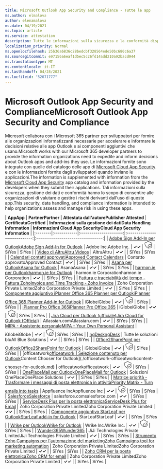 ```yaml
---
title: Microsoft Outlook App Security and Compliance - Tutte le app
ms.author: elmalova
author: elenamalova
ms.date: 04/19/2021
ms.topic: article
ms.service: attestation
description: Tutte le informazioni sulla sicurezza e la conformità disponibili per tutte le app Outlook Microsoft.
localization_priority: Normal
ms.openlocfilehash: 25b36a6836c28bedcbf328564ede50bc680c6a37
ms.sourcegitcommit: e97156a6eaf1d5ec5c26fd14add210a92bacd944
ms.translationtype: MT
ms.contentlocale: it-IT
ms.lasthandoff: 04/28/2021
ms.locfileid: "52071777"
---
```

# <a name="microsoft-outlook-app-security-and-compliance"></a><span data-ttu-id="82d04-103">Microsoft Outlook App Security and Compliance</span><span class="sxs-lookup"><span data-stu-id="82d04-103">Microsoft Outlook App Security and Compliance</span></span>

<span data-ttu-id="82d04-104">Microsoft collabora con i Microsoft 365 partner per sviluppatori per fornire alle organizzazioni informatizzanti necessarie per accelerare e informare le decisioni relative alle app Outlook e ai componenti aggiuntivi che usano.</span><span class="sxs-lookup"><span data-stu-id="82d04-104">Microsoft works with our Microsoft 365 developer partners to provide the information organizations need to expedite and inform decisions about Outlook apps and add-ins they use.</span></span> <span data-ttu-id="82d04-105">Le informazioni fornite sono integrate con quelle del catalogo delle app di [Microsoft Cloud App Security](https://www.microsoft.com/en-us/enterprise-mobility-security/cloud-app-security) e con le informazioni fornite dagli sviluppatori quando inviano le applicazioni.</span><span class="sxs-lookup"><span data-stu-id="82d04-105">The information is supplemented with information from the [Microsoft Cloud App Security](https://www.microsoft.com/en-us/enterprise-mobility-security/cloud-app-security) app catalog and information provided by the developers when they submit their applications.</span></span> <span data-ttu-id="82d04-106">Tali informazioni sulla sicurezza, gestione dei dati e conformità hanno lo scopo di consentire alle organizzazioni di valutare e gestire i rischi derivanti dall'uso di queste app.</span><span class="sxs-lookup"><span data-stu-id="82d04-106">This security, data handling, and compliance information is intended to help organizations assess and manage risk in using these apps.</span></span>

| <span data-ttu-id="82d04-107">**App**</span><span class="sxs-lookup"><span data-stu-id="82d04-107">**App**</span></span> | <span data-ttu-id="82d04-108">**Partner**</span><span class="sxs-lookup"><span data-stu-id="82d04-108">**Partner**</span></span> | <span data-ttu-id="82d04-109">**Attestata dall'autore**</span><span class="sxs-lookup"><span data-stu-id="82d04-109">**Publisher Attested**</span></span> | <span data-ttu-id="82d04-110">**Certificata**</span><span class="sxs-lookup"><span data-stu-id="82d04-110">**Certified**</span></span> | <span data-ttu-id="82d04-111">**Informazioni sulla gestione dei dati**</span><span class="sxs-lookup"><span data-stu-id="82d04-111">**Data Handling Information**</span></span> | <span data-ttu-id="82d04-112">**Informazioni Cloud App Security**</span><span class="sxs-lookup"><span data-stu-id="82d04-112">**Cloud App Security Information**</span></span> |
|:--------|:------------|:----------------------:|:-----------------------------:|:----------------------------------:|
| [<span data-ttu-id="82d04-113">Adobe Sign Add-In per Outlook</span><span class="sxs-lookup"><span data-stu-id="82d04-113">Adobe Sign Add-In for Outlook</span></span>](./adobe-inc-sign-add-in-for-outlook.md) | <span data-ttu-id="82d04-114">Adobe Inc.</span><span class="sxs-lookup"><span data-stu-id="82d04-114">Adobe Inc.</span></span> | <span data-ttu-id="82d04-115">**✓**</span><span class="sxs-lookup"><span data-stu-id="82d04-115">**✓**</span></span> | <img alt="Certified application badge" src="../media/certified-badge.png" height="25" width="25" /> | <span data-ttu-id="82d04-116">Sì</span><span class="sxs-lookup"><span data-stu-id="82d04-116">Yes</span></span> | <span data-ttu-id="82d04-117">Sì</span><span class="sxs-lookup"><span data-stu-id="82d04-117">Yes</span></span> |
| [<span data-ttu-id="82d04-118">Video di Altru</span><span class="sxs-lookup"><span data-stu-id="82d04-118">Altru Videos</span></span>](./altru-videos.md) | <span data-ttu-id="82d04-119">Altru</span><span class="sxs-lookup"><span data-stu-id="82d04-119">Altru</span></span> | <span data-ttu-id="82d04-120">**✓**</span><span class="sxs-lookup"><span data-stu-id="82d04-120">**✓**</span></span> |  | <span data-ttu-id="82d04-121">Sì</span><span class="sxs-lookup"><span data-stu-id="82d04-121">Yes</span></span> | <span data-ttu-id="82d04-122">Sì</span><span class="sxs-lookup"><span data-stu-id="82d04-122">Yes</span></span> |
| [<span data-ttu-id="82d04-123">Calendari contatti approvati</span><span class="sxs-lookup"><span data-stu-id="82d04-123">Approved Contact Calendars</span></span>](./approved-contact-calendars.md) | <span data-ttu-id="82d04-124">Contatto approvato</span><span class="sxs-lookup"><span data-stu-id="82d04-124">Approved Contact</span></span> | <span data-ttu-id="82d04-125">**✓**</span><span class="sxs-lookup"><span data-stu-id="82d04-125">**✓**</span></span> |  | <span data-ttu-id="82d04-126">Sì</span><span class="sxs-lookup"><span data-stu-id="82d04-126">Yes</span></span> | <span data-ttu-id="82d04-127">Sì</span><span class="sxs-lookup"><span data-stu-id="82d04-127">Yes</span></span> |
| [<span data-ttu-id="82d04-128">Asana per Outlook</span><span class="sxs-lookup"><span data-stu-id="82d04-128">Asana for Outlook</span></span>](./asana-for-outlook.md) | <span data-ttu-id="82d04-129">Asana</span><span class="sxs-lookup"><span data-stu-id="82d04-129">Asana</span></span> | <span data-ttu-id="82d04-130">**✓**</span><span class="sxs-lookup"><span data-stu-id="82d04-130">**✓**</span></span> |  | <span data-ttu-id="82d04-131">Sì</span><span class="sxs-lookup"><span data-stu-id="82d04-131">Yes</span></span> | <span data-ttu-id="82d04-132">Sì</span><span class="sxs-lookup"><span data-stu-id="82d04-132">Yes</span></span> |
| [<span data-ttu-id="82d04-133">harmon.ie per Outlook</span><span class="sxs-lookup"><span data-stu-id="82d04-133">harmon.ie for Outlook</span></span>](./harmonie-corporation-for-outlook.md) | <span data-ttu-id="82d04-134">harmon.ie Corporation</span><span class="sxs-lookup"><span data-stu-id="82d04-134">harmon.ie Corporation</span></span> | <span data-ttu-id="82d04-135">**✓**</span><span class="sxs-lookup"><span data-stu-id="82d04-135">**✓**</span></span> |  | <span data-ttu-id="82d04-136">Sì</span><span class="sxs-lookup"><span data-stu-id="82d04-136">Yes</span></span> | <span data-ttu-id="82d04-137">Sì</span><span class="sxs-lookup"><span data-stu-id="82d04-137">Yes</span></span> |
| [<span data-ttu-id="82d04-138">Fattura e tracciabilità del tempo - Fattura Zoho</span><span class="sxs-lookup"><span data-stu-id="82d04-138">Invoice and Time Tracking - Zoho Invoice</span></span>](./zoho-corporation-private-limited-invoice-and-time-tracking.md) | <span data-ttu-id="82d04-139">Zoho Corporation Private Limited</span><span class="sxs-lookup"><span data-stu-id="82d04-139">Zoho Corporation Private Limited</span></span> | <span data-ttu-id="82d04-140">**✓**</span><span class="sxs-lookup"><span data-stu-id="82d04-140">**✓**</span></span> |  | <span data-ttu-id="82d04-141">Sì</span><span class="sxs-lookup"><span data-stu-id="82d04-141">Yes</span></span> | <span data-ttu-id="82d04-142">Sì</span><span class="sxs-lookup"><span data-stu-id="82d04-142">Yes</span></span> |
| [<span data-ttu-id="82d04-143">Componente aggiuntivo iPlanner Office 365 Planner per Outlook</span><span class="sxs-lookup"><span data-stu-id="82d04-143">iPlanner Office 365 Planner Add-in for Outlook</span></span>](./iglobe-iplanner-office-365-planner-add-in-for-outlook.md) | <span data-ttu-id="82d04-144">iGlobe</span><span class="sxs-lookup"><span data-stu-id="82d04-144">iGlobe</span></span> | <span data-ttu-id="82d04-145">**✓**</span><span class="sxs-lookup"><span data-stu-id="82d04-145">**✓**</span></span> | <img alt="Certified application badge" src="../media/certified-badge.png" height="25" width="25" /> | <span data-ttu-id="82d04-146">Sì</span><span class="sxs-lookup"><span data-stu-id="82d04-146">Yes</span></span> | <span data-ttu-id="82d04-147">Sì</span><span class="sxs-lookup"><span data-stu-id="82d04-147">Yes</span></span> |
| [<span data-ttu-id="82d04-148">iPlanner Pro Office 365</span><span class="sxs-lookup"><span data-stu-id="82d04-148">iPlanner Pro Office 365</span></span>](./iglobe-iplanner-pro-office-365.md) | <span data-ttu-id="82d04-149">iGlobe</span><span class="sxs-lookup"><span data-stu-id="82d04-149">iGlobe</span></span> | <span data-ttu-id="82d04-150">**✓**</span><span class="sxs-lookup"><span data-stu-id="82d04-150">**✓**</span></span> | <img alt="Certified application badge" src="../media/certified-badge.png" height="25" width="25" /> | <span data-ttu-id="82d04-151">Sì</span><span class="sxs-lookup"><span data-stu-id="82d04-151">Yes</span></span> | <span data-ttu-id="82d04-152">Sì</span><span class="sxs-lookup"><span data-stu-id="82d04-152">Yes</span></span> |
| [<span data-ttu-id="82d04-153">Jira Cloud per Outlook (ufficiale)</span><span class="sxs-lookup"><span data-stu-id="82d04-153">Jira Cloud for Outlook (Official)</span></span>](./atlassiancom-jira-cloud-for-outlook-official.md) | <span data-ttu-id="82d04-154">Atlassian.com</span><span class="sxs-lookup"><span data-stu-id="82d04-154">Atlassian.com</span></span> | <span data-ttu-id="82d04-155">**✓**</span><span class="sxs-lookup"><span data-stu-id="82d04-155">**✓**</span></span> |  | <span data-ttu-id="82d04-156">Sì</span><span class="sxs-lookup"><span data-stu-id="82d04-156">Yes</span></span> | <span data-ttu-id="82d04-157">Sì</span><span class="sxs-lookup"><span data-stu-id="82d04-157">Yes</span></span> |
| [<span data-ttu-id="82d04-158">MIPA - Assistente personale</span><span class="sxs-lookup"><span data-stu-id="82d04-158">MIPA - Your Own Personal Assistant</span></span>](./iglobe-mipa-your-own-personal-assistant.md) | <span data-ttu-id="82d04-159">iGlobe</span><span class="sxs-lookup"><span data-stu-id="82d04-159">iGlobe</span></span> | <span data-ttu-id="82d04-160">**✓**</span><span class="sxs-lookup"><span data-stu-id="82d04-160">**✓**</span></span> | <img alt="Certified application badge" src="../media/certified-badge.png" height="25" width="25" /> | <span data-ttu-id="82d04-161">Sì</span><span class="sxs-lookup"><span data-stu-id="82d04-161">Yes</span></span> | <span data-ttu-id="82d04-162">Sì</span><span class="sxs-lookup"><span data-stu-id="82d04-162">Yes</span></span> |
| [<span data-ttu-id="82d04-163">ngDesk</span><span class="sxs-lookup"><span data-stu-id="82d04-163">ngDesk</span></span>](./all-blue-solutions-ngdesk.md) | <span data-ttu-id="82d04-164">Tutte le soluzioni blu</span><span class="sxs-lookup"><span data-stu-id="82d04-164">All Blue Solutions</span></span> | <span data-ttu-id="82d04-165">**✓**</span><span class="sxs-lookup"><span data-stu-id="82d04-165">**✓**</span></span> |  | <span data-ttu-id="82d04-166">Sì</span><span class="sxs-lookup"><span data-stu-id="82d04-166">Yes</span></span> | <span data-ttu-id="82d04-167">Sì</span><span class="sxs-lookup"><span data-stu-id="82d04-167">Yes</span></span> |
| [<span data-ttu-id="82d04-168">Office2SharePoint per Outlook</span><span class="sxs-lookup"><span data-stu-id="82d04-168">Office2SharePoint for Outlook</span></span>](./iglobe-office2sharepoint-for-outlook.md) | <span data-ttu-id="82d04-169">iGlobe</span><span class="sxs-lookup"><span data-stu-id="82d04-169">iGlobe</span></span> | <span data-ttu-id="82d04-170">**✓**</span><span class="sxs-lookup"><span data-stu-id="82d04-170">**✓**</span></span> | <img alt="Certified application badge" src="../media/certified-badge.png" height="25" width="25" /> | <span data-ttu-id="82d04-171">Sì</span><span class="sxs-lookup"><span data-stu-id="82d04-171">Yes</span></span> | <span data-ttu-id="82d04-172">Sì</span><span class="sxs-lookup"><span data-stu-id="82d04-172">Yes</span></span> |
| <span data-ttu-id="82d04-173">[officeatwork</span><span class="sxs-lookup"><span data-stu-id="82d04-173">[officeatwork</span></span> | <span data-ttu-id="82d04-174">Selezione contenuto per Outlook](./officeatwork-officeatworkcontent-chooser-for-outlook.md)</span><span class="sxs-lookup"><span data-stu-id="82d04-174">Content Chooser for Outlook](./officeatwork-officeatworkcontent-chooser-for-outlook.md)</span></span> | <span data-ttu-id="82d04-175">officeatwork</span><span class="sxs-lookup"><span data-stu-id="82d04-175">officeatwork</span></span> | <span data-ttu-id="82d04-176">**✓**</span><span class="sxs-lookup"><span data-stu-id="82d04-176">**✓**</span></span> | <img alt="Certified application badge" src="../media/certified-badge.png" height="25" width="25" /> | <span data-ttu-id="82d04-177">Sì</span><span class="sxs-lookup"><span data-stu-id="82d04-177">Yes</span></span> | <span data-ttu-id="82d04-178">Sì</span><span class="sxs-lookup"><span data-stu-id="82d04-178">Yes</span></span> |
| [<span data-ttu-id="82d04-179">OnePlaceMail per Outlook</span><span class="sxs-lookup"><span data-stu-id="82d04-179">OnePlaceMail for Outlook</span></span>](./oneplace-solutions-oneplacemail-for-outlook.md) | <span data-ttu-id="82d04-180">Soluzioni OnePlace</span><span class="sxs-lookup"><span data-stu-id="82d04-180">OnePlace Solutions</span></span> | <span data-ttu-id="82d04-181">**✓**</span><span class="sxs-lookup"><span data-stu-id="82d04-181">**✓**</span></span> |  | <span data-ttu-id="82d04-182">Sì</span><span class="sxs-lookup"><span data-stu-id="82d04-182">Yes</span></span> | <span data-ttu-id="82d04-183">Sì</span><span class="sxs-lookup"><span data-stu-id="82d04-183">Yes</span></span> |
| [<span data-ttu-id="82d04-184">Matrice priorità - Trasformare i messaggi di posta elettronica in attività</span><span class="sxs-lookup"><span data-stu-id="82d04-184">Priority Matrix - Turn emails into tasks</span></span>](./appfluence-inc-priority-matrix-turn-emails-into-tasks.md) | <span data-ttu-id="82d04-185">Appfluence Inc</span><span class="sxs-lookup"><span data-stu-id="82d04-185">Appfluence Inc</span></span> | <span data-ttu-id="82d04-186">**✓**</span><span class="sxs-lookup"><span data-stu-id="82d04-186">**✓**</span></span> | <img alt="Certified application badge" src="../media/certified-badge.png" height="25" width="25" /> | <span data-ttu-id="82d04-187">Sì</span><span class="sxs-lookup"><span data-stu-id="82d04-187">Yes</span></span> | <span data-ttu-id="82d04-188">Sì</span><span class="sxs-lookup"><span data-stu-id="82d04-188">Yes</span></span> |
| [<span data-ttu-id="82d04-189">Salesforce</span><span class="sxs-lookup"><span data-stu-id="82d04-189">Salesforce</span></span>](./salesforcecom-salesforce.md) | <span data-ttu-id="82d04-190">salesforce.com</span><span class="sxs-lookup"><span data-stu-id="82d04-190">salesforce.com</span></span> | <span data-ttu-id="82d04-191">**✓**</span><span class="sxs-lookup"><span data-stu-id="82d04-191">**✓**</span></span> |  | <span data-ttu-id="82d04-192">Sì</span><span class="sxs-lookup"><span data-stu-id="82d04-192">Yes</span></span> | <span data-ttu-id="82d04-193">Sì</span><span class="sxs-lookup"><span data-stu-id="82d04-193">Yes</span></span> |
| [<span data-ttu-id="82d04-194">ServiceDesk Plus per la posta elettronica</span><span class="sxs-lookup"><span data-stu-id="82d04-194">ServiceDesk Plus for Email</span></span>](./zoho-corporation-private-limited-servicedesk-plus-for-email.md) | <span data-ttu-id="82d04-195">Zoho Corporation Private Limited</span><span class="sxs-lookup"><span data-stu-id="82d04-195">Zoho Corporation Private Limited</span></span> | <span data-ttu-id="82d04-196">**✓**</span><span class="sxs-lookup"><span data-stu-id="82d04-196">**✓**</span></span> |  | <span data-ttu-id="82d04-197">Sì</span><span class="sxs-lookup"><span data-stu-id="82d04-197">Yes</span></span> | <span data-ttu-id="82d04-198">Sì</span><span class="sxs-lookup"><span data-stu-id="82d04-198">Yes</span></span> |
| [<span data-ttu-id="82d04-199">Componente aggiuntivo StarLeaf per Outlook</span><span class="sxs-lookup"><span data-stu-id="82d04-199">StarLeaf add-in for Outlook</span></span>](./starleaf-add-in-for-outlook.md) | <span data-ttu-id="82d04-200">StarLeaf</span><span class="sxs-lookup"><span data-stu-id="82d04-200">StarLeaf</span></span> | <span data-ttu-id="82d04-201">**✓**</span><span class="sxs-lookup"><span data-stu-id="82d04-201">**✓**</span></span> |  | <span data-ttu-id="82d04-202">Sì</span><span class="sxs-lookup"><span data-stu-id="82d04-202">Yes</span></span> | <span data-ttu-id="82d04-203">Sì</span><span class="sxs-lookup"><span data-stu-id="82d04-203">Yes</span></span> |
| [<span data-ttu-id="82d04-204">Wrike per Outlook</span><span class="sxs-lookup"><span data-stu-id="82d04-204">Wrike for Outlook</span></span>](./wrike-inc-for-outlook.md) | <span data-ttu-id="82d04-205">Wrike Inc.</span><span class="sxs-lookup"><span data-stu-id="82d04-205">Wrike Inc.</span></span> | <span data-ttu-id="82d04-206">**✓**</span><span class="sxs-lookup"><span data-stu-id="82d04-206">**✓**</span></span> | <img alt="Certified application badge" src="../media/certified-badge.png" height="25" width="25" /> | <span data-ttu-id="82d04-207">Sì</span><span class="sxs-lookup"><span data-stu-id="82d04-207">Yes</span></span> | <span data-ttu-id="82d04-208">Sì</span><span class="sxs-lookup"><span data-stu-id="82d04-208">Yes</span></span> |
| [<span data-ttu-id="82d04-209">Wunder365</span><span class="sxs-lookup"><span data-stu-id="82d04-209">Wunder365</span></span>](./jiji-technologies-private-limited-wunder365.md) | <span data-ttu-id="82d04-210">JiJi Technologies Private Limited</span><span class="sxs-lookup"><span data-stu-id="82d04-210">JiJi Technologies Private Limited</span></span> | <span data-ttu-id="82d04-211">**✓**</span><span class="sxs-lookup"><span data-stu-id="82d04-211">**✓**</span></span> |  | <span data-ttu-id="82d04-212">Sì</span><span class="sxs-lookup"><span data-stu-id="82d04-212">Yes</span></span> | <span data-ttu-id="82d04-213">Sì</span><span class="sxs-lookup"><span data-stu-id="82d04-213">Yes</span></span> |
| [<span data-ttu-id="82d04-214">Strumento Zoho Campaigns per l'automazione del marketing</span><span class="sxs-lookup"><span data-stu-id="82d04-214">Zoho Campaigns tool for marketing automation</span></span>](./zoho-corporation-private-limited-campaigns-tool-for-marketing-automation.md) | <span data-ttu-id="82d04-215">Zoho Corporation Private Limited</span><span class="sxs-lookup"><span data-stu-id="82d04-215">Zoho Corporation Private Limited</span></span> | <span data-ttu-id="82d04-216">**✓**</span><span class="sxs-lookup"><span data-stu-id="82d04-216">**✓**</span></span> |  | <span data-ttu-id="82d04-217">Sì</span><span class="sxs-lookup"><span data-stu-id="82d04-217">Yes</span></span> | <span data-ttu-id="82d04-218">Sì</span><span class="sxs-lookup"><span data-stu-id="82d04-218">Yes</span></span> |
| [<span data-ttu-id="82d04-219">Zoho CRM per la posta elettronica</span><span class="sxs-lookup"><span data-stu-id="82d04-219">Zoho CRM for email</span></span>](./zoho-corporation-private-limited-crm-for-email.md) | <span data-ttu-id="82d04-220">Zoho Corporation Private Limited</span><span class="sxs-lookup"><span data-stu-id="82d04-220">Zoho Corporation Private Limited</span></span> | <span data-ttu-id="82d04-221">**✓**</span><span class="sxs-lookup"><span data-stu-id="82d04-221">**✓**</span></span> |  | <span data-ttu-id="82d04-222">Sì</span><span class="sxs-lookup"><span data-stu-id="82d04-222">Yes</span></span> | <span data-ttu-id="82d04-223">Sì</span><span class="sxs-lookup"><span data-stu-id="82d04-223">Yes</span></span> |
